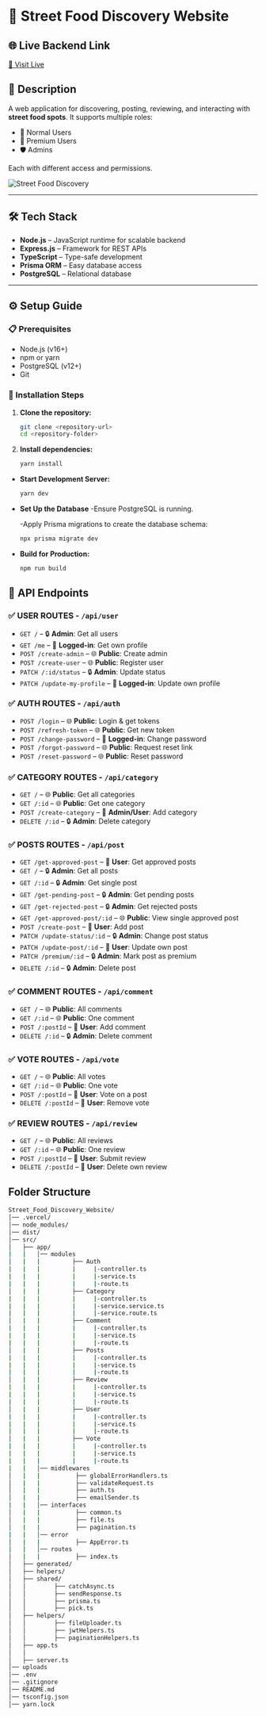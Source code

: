 # 🍜 Street Food Discovery Website

## 🌐 Live Backend Link
[🔗 Visit Live](https://street-food-website-ten.vercel.app/)

## 📖 Description
A web application for discovering, posting, reviewing, and interacting with **street food spots**. It supports multiple roles:

- 👤 Normal Users
- 💎 Premium Users
- 🛡️ Admins

Each with different access and permissions.

![Street Food Discovery](https://i.ibb.co.com/1JjzKymK/italian-food-stationery-template-23-2148559232.jpg)

---

## 🛠 Tech Stack

- **Node.js** – JavaScript runtime for scalable backend
- **Express.js** – Framework for REST APIs
- **TypeScript** – Type-safe development
- **Prisma ORM** – Easy database access
- **PostgreSQL** – Relational database

---

## ⚙️ Setup Guide

### 📋 Prerequisites

- Node.js (v16+)
- npm or yarn
- PostgreSQL (v12+)
- Git

### 🚀 Installation Steps

1. **Clone the repository:**
   ```bash
   git clone <repository-url>
   cd <repository-folder>
   ```

2. **Install dependencies:**

   ```bash
   yarn install
   ```


- **Start Development Server:**

  ```bash
  yarn dev
  ```
  
- **Set Up the Database**
   -Ensure PostgreSQL is running.

   -Apply Prisma migrations to create the database schema:

  ```bash
  npx prisma migrate dev
  ```

- **Build for Production:**

  ```bash
  npm run build
  ```


## 📡 API Endpoints

### ✅ USER ROUTES - `/api/user`

- `GET /` – 🔒 **Admin**: Get all users  
- `GET /me` – 🔐 **Logged-in**: Get own profile  
- `POST /create-admin` – 🌐 **Public**: Create admin  
- `POST /create-user` – 🌐 **Public**: Register user  
- `PATCH /:id/status` – 🔒 **Admin**: Update status  
- `PATCH /update-my-profile` – 🔐 **Logged-in**: Update own profile  


### ✅ AUTH ROUTES - `/api/auth`

- `POST /login` – 🌐 **Public**: Login & get tokens  
- `POST /refresh-token` – 🌐 **Public**: Get new token  
- `POST /change-password` – 🔐 **Logged-in**: Change password  
- `POST /forgot-password` – 🌐 **Public**: Request reset link  
- `POST /reset-password` – 🌐 **Public**: Reset password  



### ✅ CATEGORY ROUTES - `/api/category`

- `GET /` – 🌐 **Public**: Get all categories  
- `GET /:id` – 🌐 **Public**: Get one category  
- `POST /create-category` – 🔐 **Admin/User**: Add category  
- `DELETE /:id` – 🔒 **Admin**: Delete category  




### ✅ POSTS ROUTES - `/api/post`

- `GET /get-approved-post` – 🔐 **User**: Get approved posts  
- `GET /` – 🔒 **Admin**: Get all posts  
- `GET /:id` – 🔒 **Admin**: Get single post  
- `GET /get-pending-post` – 🔒 **Admin**: Get pending posts  
- `GET /get-rejected-post` – 🔒 **Admin**: Get rejected posts  
- `GET /get-approved-post/:id` – 🌐 **Public**: View single approved post  
- `POST /create-post` – 🔐 **User**: Add post  
- `PATCH /update-status/:id` – 🔒 **Admin**: Change post status  
- `PATCH /update-post/:id` – 🔐 **User**: Update own post  
- `PATCH /premium/:id` – 🔒 **Admin**: Mark post as premium  
- `DELETE /:id` – 🔒 **Admin**: Delete post  


### ✅ COMMENT ROUTES - `/api/comment`

- `GET /` – 🌐 **Public**: All comments  
- `GET /:id` – 🌐 **Public**: One comment  
- `POST /:postId` – 🔐 **User**: Add comment  
- `DELETE /:id` – 🔒 **Admin**: Delete comment  


### ✅ VOTE ROUTES - `/api/vote`

- `GET /` – 🌐 **Public**: All votes  
- `GET /:id` – 🌐 **Public**: One vote  
- `POST /:postId` – 🔐 **User**: Vote on a post  
- `DELETE /:postId` – 🔐 **User**: Remove vote  


### ✅ REVIEW ROUTES - `/api/review`

- `GET /` – 🌐 **Public**: All reviews  
- `GET /:id` – 🌐 **Public**: One review  
- `POST /:postId` – 🔐 **User**: Submit review  
- `DELETE /:postId` – 🔐 **User**: Delete own review  






## Folder Structure
```bash
Street_Food_Discovery_Website/
│── .vercel/
│── node_modules/
│── dist/
│── src/
│   ├── app/
|   |   │── modules
│   |   |         ├── Auth
|   |   |         |     |-controller.ts
|   |   |         |     |-service.ts
|   |   |         |     |-route.ts
│   |   |         ├── Category
|   |   |         |     |-controller.ts
|   |   |         |     |-service.service.ts
|   |   |         |     |-service.route.ts
│   |   |         ├── Comment
|   |   |         |     |-controller.ts
|   |   |         |     |-service.ts
|   |   |         |     |-route.ts       
│   |   |         ├── Posts
|   |   |         |     |-controller.ts
|   |   |         |     |-service.ts
|   |   |         |     |-route.ts       
│   |   |         ├── Review
|   |   |         |     |-controller.ts
|   |   |         |     |-service.ts
|   |   |         |     |-route.ts       
│   |   |         ├── User
|   |   |         |     |-controller.ts
|   |   |         |     |-service.ts
|   |   |         |     |-route.ts       
│   |   |         ├── Vote
|   |   |         |     |-controller.ts
|   |   |         |     |-service.ts
|   |   |         |     |-route.ts       
|   |   │── middlewares
│   |   |          ├── globalErrorHandlers.ts
│   |   |          ├── validateRequest.ts
│   |   |          ├── auth.ts
│   |   |          ├── emailSender.ts
|   |   │── interfaces
│   |   |          ├── common.ts
│   |   |          ├── file.ts
│   |   |          ├── pagination.ts
|   |   │── error
│   |   |          ├── AppError.ts
|   |   │── routes
│   |   |          ├── index.ts
│   ├── generated/
│   ├── helpers/
│   ├── shared/
│   │        ├── catchAsync.ts
│   │        ├── sendResponse.ts
│   │        ├── prisma.ts
│   │        ├── pick.ts
│   ├── helpers/
│   │        ├── fileUploader.ts
│   │        ├── jwtHelpers.ts
│   │        ├── paginationHelpers.ts
│   ├── app.ts
│   │   
│   ├── server.ts
│── uploads
│── .env
│── .gitignore
│── README.md
│── tsconfig.json
│── yarn.lock
```
